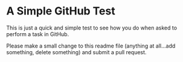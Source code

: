 # A Simple GitHub Test

This is just a quick and simple test to see how you do when asked to perform a task in GitHub.

Please make a small change to this readme file (anything at all...add something, delete something) and submit a pull request.
